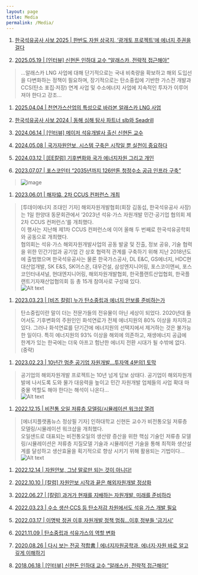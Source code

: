 ```yaml
---
layout: page
title: Media
permalink: /Media/
---
```


1. [한국석유공사 사보 2025 | 한반도 자원 삼국지, ‘광개토 프로젝트’에 에너지 주권을 걸다](https://www.knoc.co.kr/upload/EBOOK/sabo/207/sub/sub8.html)

1. [2025.05.19 | [인터뷰] 신현돈 인하대 교수 “알래스카, 전략적 접근해야”](https://www.energy-news.co.kr/news/articleView.html?idxno=213802)
> ...알래스카 LNG 사업에 대해 단기적으로는 국내 비축량을 확보하고 해외 도입선을 다변화하는 정책이 필요하며, 장기적으로는 탄소중립에 기반한 가스전 개발과 CCS(탄소 포집·저장) 연계 사업 및 수소에너지 사업에 지속적인 투자가 이루어져야 한다고 강조...

1. [2025.04.04 | 천연가스산업의 특성으로 바라본 알래스카 LNG 사업](https://www.e-platform.net/news/articleView.html?idxno=92472)

1. [한국석유공사 사보 2024 | 동해 심해 탐사 파트너 slb와 Seadrill](https://www.knoc.co.kr/upload/EBOOK/sabo/204/sub/sub2_5.html)

1. [2024.06.14 | [인터뷰] 메이저 석유개발사 출신 신현돈 교수](http://weekly.chosun.com/news/articleView.html?idxno=35276)

1. [2024.05.08 | 국가자원안보, 시스템 구축은 시작일 뿐 실천이 중요하다](http://www.e-platform.net/news/articleView.html?idxno=85229)


1. [2024.03.12 | [EE칼럼] 기후변화와 국가 에너지자원 그리고 개인](https://m.ekn.kr/view.php?key=20240312024012752)


1. [2023.07.07 | 포스코인터 “2035년까지 126만톤 청정수소 공급 인프라 구축”](https://www.edaily.co.kr/news/read?newsId=02138566635672224&mediaCodeNo=257&OutLnkChk=Y)
>![image](https://image.edaily.co.kr/images/photo/files/NP/S/2023/07/PS23070700524.jpg?raw=true)

1. [2023.06.01 | 해자協, 2차 CCUS 컨퍼런스 개최](http://www.todayenergy.kr/news/articleView.html?idxno=261114)
>[투데이에너지 조대인 기자] 해외자원개발협회(회장 김동섭, 한국석유공사 사장)는 1일 한양대 동문회관에서 ‘2023년 석유·가스 자원개발 민간·공기업 협의회 제2차 CCUS 컨퍼런스’를 개최했다. \
>이 행사는 지난해 제1차 CCUS 컨퍼런스에 이어 올해 두 번째로 한국석유공학회와 공동으로 개최했다. \
> 협의회는 석유·가스 해외자원개발사업의 공동 발굴 및 진출, 정보 공유, 기술 협력을 위한 민간기업과 공기업 간 상호 협력적 관계를 구축하기 위해 지난 2018년도에 출범했으며 한국석유공사는 물론 한국가스공사, DL E&C, GS에너지, HDC현대산업개발, SK E&S, SK어스온, 대우건설, 삼성엔지니어링, 포스코이앤씨, 포스코인터내셔널, 현대엔지니어링, 해외자원개발협회, 한국플랜트산업협회, 한국플랜트기자재산업협의회 등 총 15개 참여사로 구성돼 있다.  \
>![Alt text](http://www.e2news.com/news/photo/202306/254530_107938_108.jpg?raw=true)

1. [2023.03.23 | [비즈 칼럼] 누가 탄소중립과 에너지 안보를 준비하는가](https://www.joongang.co.kr/article/25149227)
>탄소중립이란 말이 더는 전문가들의 전유물이 아닌 세상이 되었다. 2020년대 들어서도 기후변화의 주원인인 화석연료가 전체 에너지원의 80% 이상을 차지하고 있다. 그러나 화석연료를 단기간에 에너지원의 선택지에서 제거하는 것은 불가능한 일이다. 특히 에너지원의 93% 이상을 해외에 의존하고, 재생에너지 공급에 한계가 있는 한국에는 더욱 아프고 험난한 에너지 전환 시대가 될 수밖에 없다. (중략)

1. [2023.02.23 | 10년간 멈춘 공기업 자원개발…투자액 4분의1 토막](https://www.sedaily.com/NewsView/29LV3IZULC)
>공기업의 해외자원개발 프로젝트는 10년 넘게 답보 상태다. 공기업이 해외자원개발에 나서도록 도와 물가 대응력을 높이고 민간 자원개발 업체들의 사업 확대 마중물 역할도 해야 한다는 해석이 나온다...\
>![Alt text](https://newsimg.sedaily.com/2023/02/23/29LV3IZULC_1.jpg?raw=true)

1. [2022.12.15 | 비전통 오일 저류층 모델링/시뮬레이션 워크샵 열려](https://www.google.com/search?q=https://www.e-platform.net/news/articleView.html%3Fidxno%3D76225)
>[에너지플랫폼뉴스 정상필 기자] 인하대학교 신현돈 교수가 비전통오일 저류층 모델링/시뮬레이션 워크샵을 개최했다.\
>오일샌드로 대표되는 비전통오일의 생산량 증산을 위한 핵심 기술인 저류층 모델링/시뮬레이션은 저류층 지질모델 기술과 시뮬레이션 기술을 통해 최적화 생산설계를 달성하고 생산효율을 획기적으로 향상 시키기 위해 활용되는 기법이다...\
>![Alt text](https://cdn.e-platform.net/news/photo/202212/76225_54259_4154.jpg?raw=true)

1. [2022.12.14 | 자원안보, 그냥 말로만 되는 것이 아니다\!](http://www.e-platform.net/news/articleView.html?idxno=76189)

1. [2022.10.10 | [칼럼] 자원안보 시작과 끝은 해외자원개발 정상화](http://www.e2news.com/news/articleView.html?idxno=246428)

1. [2022.06.27 | [칼럼] 과거가 현재를 지배하는 자원개발, 미래를 준비하라](http://www.e2news.com/news/articleView.html?idxno=243222)

1. [2022.03.23 | 수소 생산·CCS 등 탄소저감 차원에서도 석유 가스 개발 필요](http://www.e-platform.net/news/articleView.html?idxno=72293)

1. [2022.03.17 | 이명박 정권 이후 자원개발 정책 멈춰…이후 정부들 '금기시'](http://www.e-platform.net/news/articleView.html?idxno=72225)

1. [2021.11.09 | 탄소중립과 석유가스의 역할 변화](https://www.petroleum.or.kr/kor/board/column?viewMode=view&ca=&sel_search=&txt_search=&page=6&idx=26)


1. [2020.08.26 | 다시 보는 전공 적합書 | 에너지자원공학과, 에너지·자원 바로 알고 깊게 이해하기](https://naeiledu.co.kr/28881)

1. [2018.06.18 | [인터뷰] 신현돈 인하대 교수 “알래스카, 전략적 접근해야”](https://www.google.com/search?q=https://www.energy-news.co.kr/news/articleView.html%3Fidxno%3D56839)

